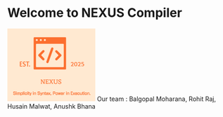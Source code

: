 # Welcome to NEXUS Compiler

<img src="nexus_logo.png" alt="NEXUS Compiler Logo" width="200">
Our team : Balgopal Moharana,  Rohit Raj,  Husain Malwat,  Anushk Bhana 
